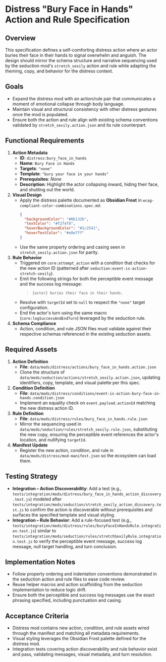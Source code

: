 # Distress "Bury Face in Hands" Action and Rule Specification

## Overview

This specification defines a self-comforting distress action where an actor buries their face in their hands to signal overwhelm and anguish. The design should mirror the schema structure and narrative sequencing used by the seduction mod's `stretch_sexily` action and rule while adapting the theming, copy, and behavior for the distress context.

## Goals

- Expand the distress mod with an action/rule pair that communicates a moment of emotional collapse through body language.
- Maintain visual and structural consistency with other distress gestures once the mod is populated.
- Ensure both the action and rule align with existing schema conventions validated by `stretch_sexily.action.json` and its rule counterpart.

## Functional Requirements

1. **Action Metadata**
   - **ID**: `distress:bury_face_in_hands`
   - **Name**: `Bury Face in Hands`
   - **Targets**: `"none"`
   - **Template**: `"bury your face in your hands"`
   - **Prerequisites**: _None_
   - **Description**: Highlight the actor collapsing inward, hiding their face, and shutting out the world.
2. **Visual Design**
   - Apply the distress palette documented as **Obsidian Frost** in `wcag-compliant-color-combinations.spec.md`:
     ```json
     {
       "backgroundColor": "#0b132b",
       "textColor": "#f2f4f8",
       "hoverBackgroundColor": "#1c2541",
       "hoverTextColor": "#e0e7ff"
     }
     ```
   - Use the same property ordering and casing seen in `stretch_sexily.action.json` for parity.
3. **Rule Behavior**
   - Triggered on `core:attempt_action` with a condition that checks for the new action ID (patterned after `seduction:event-is-action-stretch-sexily`).
   - Emit the following strings for both the perceptible event message and the success log message:
     > `{actor} buries their face in their hands.`
   - Resolve with `targetId` set to `null` to respect the `"none"` target configuration.
   - End the actor's turn using the same macro (`core:logSuccessAndEndTurn`) leveraged by the seduction rule.
4. **Schema Compliance**
   - Action, condition, and rule JSON files must validate against their respective schemas referenced in the existing seduction assets.

## Required Assets

1. **Action Definition**
   - **File**: `data/mods/distress/actions/bury_face_in_hands.action.json`
   - Clone the structure of `data/mods/seduction/actions/stretch_sexily.action.json`, updating identifiers, copy, template, and visual palette per this spec.
2. **Condition Definition**
   - **File**: `data/mods/distress/conditions/event-is-action-bury-face-in-hands.condition.json`
   - Implement an equality check on `event.payload.actionId` matching the new distress action ID.
3. **Rule Definition**
   - **File**: `data/mods/distress/rules/bury_face_in_hands.rule.json`
   - Mirror the sequencing used in `data/mods/seduction/rules/stretch_sexily.rule.json`, substituting the new copy, ensuring the perceptible event references the actor's location, and nullifying `targetId`.
4. **Manifest Update**
   - Register the new action, condition, and rule in `data/mods/distress/mod-manifest.json` so the ecosystem can load them.

## Testing Strategy

- **Integration – Action Discoverability**: Add a test (e.g., `tests/integration/mods/distress/bury_face_in_hands_action_discovery.test.js`) modeled after `tests/integration/mods/seduction/stretch_sexily_action_discovery.test.js` to confirm the action is discoverable without prerequisites and surfaces the specified template and visual styling.
- **Integration – Rule Behavior**: Add a rule-focused test (e.g., `tests/integration/mods/distress/rules/buryFaceInHandsRule.integration.test.js`) similar to `tests/integration/mods/seduction/rules/stretchSexilyRule.integration.test.js` to verify the perceptible event message, success log message, null target handling, and turn conclusion.

## Implementation Notes

- Follow property ordering and indentation conventions demonstrated in the seduction action and rule files to ease code review.
- Reuse helper macros and action scaffolding from the seduction implementation to reduce logic drift.
- Ensure both the perceptible and success log messages use the exact phrasing specified, including punctuation and casing.

## Acceptance Criteria

- Distress mod contains new action, condition, and rule assets wired through the manifest and matching all metadata requirements.
- Visual styling leverages the Obsidian Frost palette defined for the distress mod.
- Integration tests covering action discoverability and rule behavior exist and pass, validating messages, visual metadata, and turn resolution.
